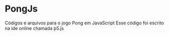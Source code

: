 # PongJs
Códigos e arquivos para o jogo Pong em JavaScript
Esse código foi escrito na ide online chamada p5.js
